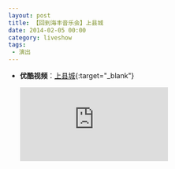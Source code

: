 ```yaml
---
layout: post
title: 【回到海丰音乐会】上县城
date: 2014-02-05 00:00
category: liveshow
tags:
 - 演出
---
```


* **优酷视频**：[上县城](https://v.youku.com/v_show/id_XMTQ0OTU4NDQ4OA==.html){:target="_blank"}

  <div class="iframe-container"><iframe class="responsive-iframe" src='https://player.youku.com/embed/XMTQ0OTU4NDQ4OA==' frameborder="no" allowfullscreen="true"></iframe></div>
